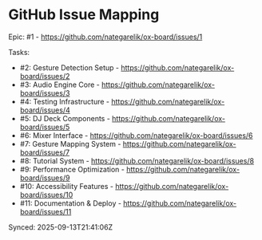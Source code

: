 # GitHub Issue Mapping

Epic: #1 - https://github.com/nategarelik/ox-board/issues/1

Tasks:
- #2: Gesture Detection Setup - https://github.com/nategarelik/ox-board/issues/2
- #3: Audio Engine Core - https://github.com/nategarelik/ox-board/issues/3
- #4: Testing Infrastructure - https://github.com/nategarelik/ox-board/issues/4
- #5: DJ Deck Components - https://github.com/nategarelik/ox-board/issues/5
- #6: Mixer Interface - https://github.com/nategarelik/ox-board/issues/6
- #7: Gesture Mapping System - https://github.com/nategarelik/ox-board/issues/7
- #8: Tutorial System - https://github.com/nategarelik/ox-board/issues/8
- #9: Performance Optimization - https://github.com/nategarelik/ox-board/issues/9
- #10: Accessibility Features - https://github.com/nategarelik/ox-board/issues/10
- #11: Documentation & Deploy - https://github.com/nategarelik/ox-board/issues/11

Synced: 2025-09-13T21:41:06Z
